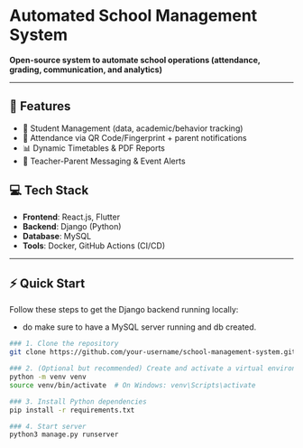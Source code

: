 # Automated School Management System  
**Open-source system to automate school operations (attendance, grading, communication, and analytics)**  

---

## 🚀 **Features**  
- 📝 Student Management (data, academic/behavior tracking)  
- 📅 Attendance via QR Code/Fingerprint + parent notifications  
- 📊 Dynamic Timetables & PDF Reports  
- 📱 Teacher-Parent Messaging & Event Alerts  

## 💻 **Tech Stack**  
- **Frontend**: React.js, Flutter  
- **Backend**: Django (Python)   
- **Database**: MySQL  
- **Tools**: Docker, GitHub Actions (CI/CD)  

---

## ⚡ Quick Start
Follow these steps to get the Django backend running locally:
- do make sure to have a MySQL server running and db created.

```bash
### 1. Clone the repository
git clone https://github.com/your-username/school-management-system.git

### 2. (Optional but recommended) Create and activate a virtual environment
python -m venv venv
source venv/bin/activate  # On Windows: venv\Scripts\activate

### 3. Install Python dependencies
pip install -r requirements.txt

### 4. Start server
python3 manage.py runserver
